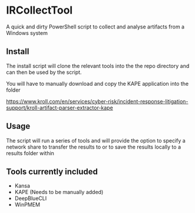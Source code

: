 # IRCollectTool

A quick and dirty PowerShell script to collect and analyse artifacts from a Windows system

## Install

The install script will clone the relevant tools into the the repo directory and can then be used by the script.

You will have to manually download and copy the KAPE application into the folder 

https://www.kroll.com/en/services/cyber-risk/incident-response-litigation-support/kroll-artifact-parser-extractor-kape

## Usage 

The script will run a series of tools and will provide the option to specify a network share to transfer the results to or to save the results locally to a results folder within 

## Tools currently included

- Kansa 
- KAPE (Needs to be manually added) 
- DeepBlueCLI
- WinPMEM

